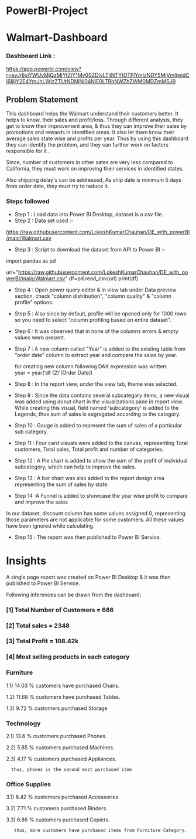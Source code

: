 # PowerBI-Project

# Walmart-Dashboard

### Dashboard Link :
https://app.powerbi.com/view?r=eyJrIjoiYWUyMjQzMjYtZjY1My00ZDIyLTliNTYtOTFlYmIzNDY5MjVmIiwidCI6IjliY2E4YmJhLWIzZTUtNDNjNi04NjE0LTRhNWZhZWM0MDZmMSJ9

## Problem Statement

This dashboard helps the Walmart understand their customers better. It helps to  know, their sales and profit/loss. Through different analysis, they get to know their improvement area, & thus they can improve their sales by promotions and rewards in identified areas. It also let them know their average sales state wise and profits per year. Thus by using this dashboard they can identify the problem, and they can further work on factors responsible for it .

Since, number of customers in other sates are very less compared to California, they must work on improving their services in identified states. 

Also shipping delay's can be addressed, As ship date is minimum 5 days from order date, they must try to reduce it.

### Steps followed 

- Step 1 : Load data into Power BI Desktop, dataset is a csv file.
- Step 2 : Data set used :-                                                        

https://raw.githubusercontent.com/LokeshKumarChauhan/DE_with_powerBI/main/Walmart.csv 

- Step 3 : Script to download the dataset from API to Power BI :-
      
import pandas as pd

url="https://raw.githubusercontent.com/LokeshKumarChauhan/DE_with_powerBI/main/Walmart.csv"
df=pd.read_csv(url)
print(df)

- Step 4 : Open power query editor & in view tab under Data preview section, check "column distribution", "column quality" & "column profile" options.
- Step 5 : Also since by default, profile will be opened only for 1000 rows so you need to select "column profiling based on entire dataset".
- Step 6 : It was observed that in none of the columns errors & empty values were present. 
- Step 7 : A new column called "Year" is added to the existing table from "order date" column to extract year and compare the sales by year.
  
   for creating new column following DAX expression was written:          
           year = year('df (2)'[Order Date])

- Step 8 : In the report view, under the view tab, theme was selected.
- Step 9 : Since the data contains several subcategory items, a new visual was added using donut chart in the visualizations pane in report view. While creating this visual, field named 'subcategory' is added to the Legends, thus sum of sales is segregated according to the category. 
- Step 10 : Gauge is added to represent the sum of sales of a particular sub category.  
- Step 11 : Four card visuals were added to the canvas, representing Total customers, Total sales, Total profit and number of categories.
- Step 12 : A Pie chart is added to show the sum  of the profit of individual subcategory, which can help to improve the sales.
- Step 13 : A bar chart was also added to the report design area representing the sum of sales by state. 
- Step 14 :A Funnel is added to showcase  the year wise profit to compare and improve the sales 

In our dataset, discount column has some values assigned 0, representing those parameters are not applicable for some customers. All these values have been ignored while calculating.

- Step 15 : The report was then published to Power BI Service.
 
 
# Insights

A single page report was created on Power BI Desktop & it was then published to Power BI Service.

Following inferences can be drawn from the dashboard;

### [1] Total Number of Customers = 686

### [2] Total sales = 2348

### [3] Total Profit = 108.42k
  

### [4] Most selling products in each category
 
### Furniture

 1.1) 14.03 % customers have purchased Chairs.

 1.2) 11.68 % customers have purchased Tables.

 1.3) 9.72 % customers purchased Storage


### Technology
 
 2.1)  13.6 % customers purchased Phones.
 
 2.2)  5.85 % customers purchased Machines.
 
 2.3)  4.17 % customers purchased Appliances.
 
      thus, phones is the second most purchased item


### Office Supplies
 
 3.1) 8.42 % customers purchased Accessories.
 
 3.2) 7.71 % customers purchased Binders.

 3.3) 6.86 % customers purchased Copiers.

       
       thus, more customers have purchased items from Furniture Category.




